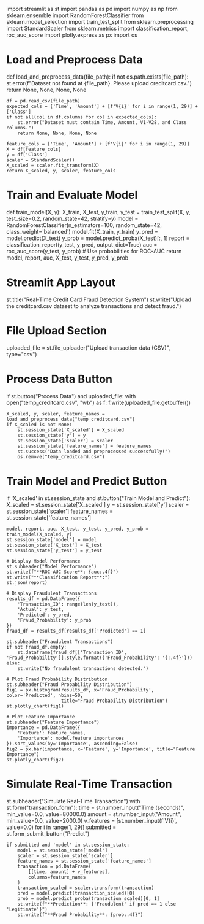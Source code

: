 import streamlit as st
import pandas as pd
import numpy as np
from sklearn.ensemble import RandomForestClassifier
from sklearn.model_selection import train_test_split
from sklearn.preprocessing import StandardScaler
from sklearn.metrics import classification_report, roc_auc_score
import plotly.express as px
import os

# Load and Preprocess Data
def load_and_preprocess_data(file_path):
    if not os.path.exists(file_path):
        st.error(f"Dataset not found at {file_path}. Please upload creditcard.csv.")
        return None, None, None, None
    
    df = pd.read_csv(file_path)
    expected_cols = ['Time', 'Amount'] + [f'V{i}' for i in range(1, 29)] + ['Class']
    if not all(col in df.columns for col in expected_cols):
        st.error("Dataset must contain Time, Amount, V1-V28, and Class columns.")
        return None, None, None, None
    
    feature_cols = ['Time', 'Amount'] + [f'V{i}' for i in range(1, 29)]
    X = df[feature_cols]
    y = df['Class']
    scaler = StandardScaler()
    X_scaled = scaler.fit_transform(X)
    return X_scaled, y, scaler, feature_cols

# Train and Evaluate Model
def train_model(X, y):
    X_train, X_test, y_train, y_test = train_test_split(X, y, test_size=0.2, random_state=42, stratify=y)
    model = RandomForestClassifier(n_estimators=100, random_state=42, class_weight='balanced')
    model.fit(X_train, y_train)
    y_pred = model.predict(X_test)
    y_prob = model.predict_proba(X_test)[:, 1]
    report = classification_report(y_test, y_pred, output_dict=True)
    auc = roc_auc_score(y_test, y_prob)  # Use probabilities for ROC-AUC
    return model, report, auc, X_test, y_test, y_pred, y_prob

# Streamlit App Layout
st.title("Real-Time Credit Card Fraud Detection System")
st.write("Upload the creditcard.csv dataset to analyze transactions and detect fraud.")

# File Upload Section
uploaded_file = st.file_uploader("Upload transaction data (CSV)", type="csv")

# Process Data Button
if st.button("Process Data") and uploaded_file:
    with open("temp_creditcard.csv", "wb") as f:
        f.write(uploaded_file.getbuffer())
    
    X_scaled, y, scaler, feature_names = load_and_preprocess_data("temp_creditcard.csv")
    if X_scaled is not None:
        st.session_state['X_scaled'] = X_scaled
        st.session_state['y'] = y
        st.session_state['scaler'] = scaler
        st.session_state['feature_names'] = feature_names
        st.success("Data loaded and preprocessed successfully!")
        os.remove("temp_creditcard.csv")

# Train Model and Predict Button
if 'X_scaled' in st.session_state and st.button("Train Model and Predict"):
    X_scaled = st.session_state['X_scaled']
    y = st.session_state['y']
    scaler = st.session_state['scaler']
    feature_names = st.session_state['feature_names']
    
    model, report, auc, X_test, y_test, y_pred, y_prob = train_model(X_scaled, y)
    st.session_state['model'] = model
    st.session_state['X_test'] = X_test
    st.session_state['y_test'] = y_test
    
    # Display Model Performance
    st.subheader("Model Performance")
    st.write(f"**ROC-AUC Score**: {auc:.4f}")
    st.write("**Classification Report**:")
    st.json(report)
    
    # Display Fraudulent Transactions
    results_df = pd.DataFrame({
        'Transaction_ID': range(len(y_test)),
        'Actual': y_test,
        'Predicted': y_pred,
        'Fraud_Probability': y_prob
    })
    fraud_df = results_df[results_df['Predicted'] == 1]
    
    st.subheader("Fraudulent Transactions")
    if not fraud_df.empty:
        st.dataframe(fraud_df[['Transaction_ID', 'Fraud_Probability']].style.format({'Fraud_Probability': '{:.4f}'}))
    else:
        st.write("No fraudulent transactions detected.")
    
    # Plot Fraud Probability Distribution
    st.subheader("Fraud Probability Distribution")
    fig1 = px.histogram(results_df, x='Fraud_Probability', color='Predicted', nbins=50,
                        title="Fraud Probability Distribution")
    st.plotly_chart(fig1)
    
    # Plot Feature Importance
    st.subheader("Feature Importance")
    importance = pd.DataFrame({
        'Feature': feature_names,
        'Importance': model.feature_importances_
    }).sort_values(by='Importance', ascending=False)
    fig2 = px.bar(importance, x='Feature', y='Importance', title="Feature Importance")
    st.plotly_chart(fig2)

# Simulate Real-Time Transaction
st.subheader("Simulate Real-Time Transaction")
with st.form("transaction_form"):
    time = st.number_input("Time (seconds)", min_value=0.0, value=80000.0)
    amount = st.number_input("Amount", min_value=0.0, value=2000.0)
    v_features = [st.number_input(f'V{i}', value=0.0) for i in range(1, 29)]
    submitted = st.form_submit_button("Predict")
    
    if submitted and 'model' in st.session_state:
        model = st.session_state['model']
        scaler = st.session_state['scaler']
        feature_names = st.session_state['feature_names']
        transaction = pd.DataFrame(
            [[time, amount] + v_features],
            columns=feature_names
        )
        transaction_scaled = scaler.transform(transaction)
        pred = model.predict(transaction_scaled)[0]
        prob = model.predict_proba(transaction_scaled)[0, 1]
        st.write(f"**Prediction**: {'Fraudulent' if pred == 1 else 'Legitimate'}")
        st.write(f"**Fraud Probability**: {prob:.4f}")
